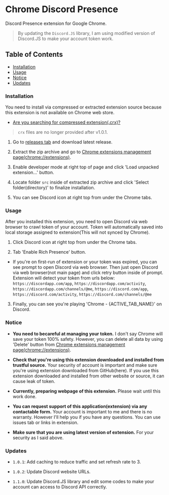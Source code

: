 # Chrome Discord Presence

Discord Presence extension for Google Chrome.

> By updating the `Discord.JS` library, I am using modified version of Discord.JS to make your account token work.

## Table of Contents

- [Installation](#Installation)
- [Usage](#Usage)
- [Notice](#Notice)
- [Updates](#Updates)

### Installation

You need to install via compressed or extracted extension source because this extension is not available on Chrome web store.

- [Are you searching for compressed extension(.crx)?](https://github.com/Seia-Soto/chrome-discord-presence/tree/master/dist)

> `crx` files are no longer provided after v1.0.1.

1. Go to [releases tab](https://github.com/Seia-Soto/chrome-discord-presence/releases) and download latest release.

2. Extract the zip archive and go to [Chrome extensions management page(chrome://extensions)](chrome://extensions).

3. Enable developer mode at right top of page and click 'Load unpacked extension...' button.

4. Locate folder `src` inside of extracted zip archive and click 'Select folder(directory)' to finalize installation.

5. You can see Discord icon at right top from under the Chrome tabs.

### Usage

After you installed this extension, you need to open Discord via web browser to crawl token of your account. Token will automatically saved into local storage assigned to extension(This will not synced by Chrome).

1. Click Discord icon at right top from under the Chrome tabs.

2. Tab 'Enable Rich Presence' button.

- If you're on first-run of extension or your token was expired, you can see prompt to open Discord via web browser. Then just open Discord via web browser(not main page) and click retry button inside of prompt. Extension will detect your token from urls below: `https://discordapp.com/app`, `https://discordapp.com/activity`, `https://discordapp.com/channels/@me`, `https://discord.com/app`, `https://discord.com/activity`, `https://discord.com/channels/@me`

3. Finally, you can see you're playing 'Chrome - {ACTIVE_TAB_NAME}' on Discord.

### Notice

- **You need to becareful at managing your token.** I don't say Chrome will save your token 100% safety. However, you can delete all data by using 'Delete' button from [Chrome extensions management page(chrome://extensions)](chrome://extensions).

- **Check that you're using this extension downloaded and installed from trustful source.** Your security of account is important and make sure you're using extension downloaded from GitHub(here). If you use this extension downloaded and installed from other website or source, it can cause leak of token.

- **Currently, preparing webpage of this extension.** Please wait until this work done.

- **You can request support of this application(extension) via any contactable form.** Your account is important to me and there is no warranty. However I'll help you if you have any questions. You can use issues tab or links in extension.

- **Make sure that you are using latest version of extension.** For your security as I said above.

### Updates

- `1.0.1`: Add caching to reduce traffic and set refresh rate to 3.

- `1.0.2`: Update Discord website URLs.

- `1.1.0`: Update Discord.JS library and edit some codes to make your account can access to Discord API correctly.

